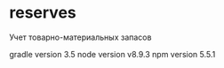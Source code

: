 # reserves
Учет товарно-материальных запасов

gradle version 3.5
node   version v8.9.3
npm    version 5.5.1


